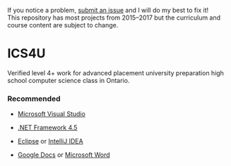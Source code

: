 If you notice a problem, [submit an issue](https://github.com/ErikHumphrey/ics4u/issues) and I will do my best to fix it!  
This repository has most projects from 2015–2017 but the curriculum and course content are subject to change.

# ICS4U

Verified level 4+ work for advanced placement university preparation high school computer science class in Ontario.

### Recommended

- [Microsoft Visual Studio](https://www.visualstudio.com/post-download-vs?sku=community&clcid=0x409&downloadrename=true)

- [.NET Framework 4.5](https://www.microsoft.com/en-ca/download/details.aspx?id=30653)

- [Eclipse](https://eclipse.org/ide/) or [IntelliJ IDEA](https://www.jetbrains.com/idea/)

- [Google Docs](https://www.google.ca/docs/about/) or [Microsoft Word](https://products.office.com/en-ca/word)
